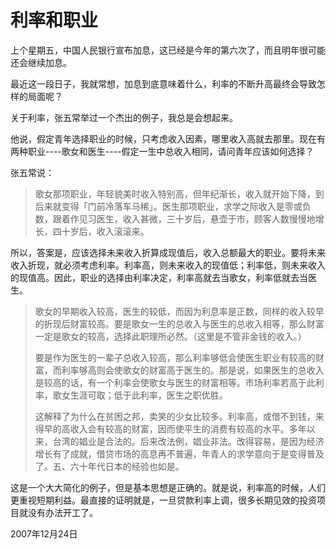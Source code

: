 # 利率和职业

上个星期五，中国人民银行宣布加息，这已经是今年的第六次了，而且明年很可能还会继续加息。

最近这一段日子，我就常想，加息到底意味着什么，利率的不断升高最终会导致怎样的局面呢？

关于利率，张五常举过一个杰出的例子，我总是会想起来。

他说，假定青年选择职业的时候，只考虑收入因素，哪里收入高就去那里。现在有两种职业----歌女和医生----假定一生中总收入相同，请问青年应该如何选择？

张五常说：

> 歌女那项职业，年轻貌美时收入特别高，但年纪渐长，收入就开始下降，到后来就变得「门前冷落车马稀」。医生那项职业，求学之际收入是零或负数，跟着作见习医生，收入甚微，三十岁后，悬壶于市，顾客人数慢慢地增长，四十岁后，收入滚滚来。
> 
所以，答案是，应该选择未来收入折算成现值后，收入总额最大的职业。要将未来收入折现，就必须考虑利率。利率高，则未来收入的现值低；利率低，则未来收入的现值高。因此，职业的选择由利率决定，利率高就去当歌女，利率低就去当医生。

> 歌女的早期收入较高，医生的较低，而因为利息率是正数，同样的收入较早的折现后财富较高。要是歌女一生的总收入与医生的总收入相等，那么财富一定是歌女的较高，选择此职理所必然。（这里是不管非金钱的收入。）
> 
> 要是作为医生的一辈子总收入较高，那么利率够低会使医生职业有较高的财富，而利率够高则会使歌女的财富高于医生的。那是说，如果医生的总收入是较高的话，有一个利率会使歌女与医生的财富相等。市场利率若高于此利率，歌女生涯可取；低于此利率，医生之职优胜。
> 
> 这解释了为什么在贫困之邦，卖笑的少女比较多。利率高，或借不到钱，来得早的高收入会有较高的财富，因而使平生的消费有较高的水平。多年以来，台湾的娼业是合法的。后来改法例，娼业非法。改得容易，是因为经济增长有了成就，借贷市场的高息再不普遍，年青人的求学意向于是变得普及了。五、六十年代日本的经验也如是。

这是一个大大简化的例子，但是基本思想是正确的。就是说，利率高的时候，人们更重视短期利益。最直接的证明就是，一旦贷款利率上调，很多长期见效的投资项目就没有办法开工了。

2007年12月24日
